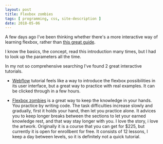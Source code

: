 ```yaml
---
layout: post
title: Flexbox zombies
tags: [ programming, css, site-description ]
date: 2018-05-06
---
```


A few days ago I've been thinking whether there's a more interactive way of learning flexbox, rather than [this great guide](https://css-tricks.com/snippets/css/a-guide-to-flexbox/).
<!--more-->
I know the basics, the concept, read this introduction many times, but I had to look up the parameters all the time.

In my not so comprehensive searching I've found 2 great interactive tutorials.

* [Webflow](https://www.flexboxgame.com/) tutorial feels like a way to introduce the flexbox possibilities in its user interface, but a great way to practice with real examples. It can be clicked through in a few hours.

* [Flexbox zombies](https://mastery.games/p/flexbox-zombies) is a great way to keep the knowledge in your hands. You practice by writing code. The task difficulties increase slowly and gradually, first it holds your hand, then let you practice alone. It advices you to keep longer breaks between the sections to let your earned knowledge rest, and that way stay longer with you. I love the story, i love the artwork. Originally it is a course that you can get for $225, but currently it is open for enrollbent for free. It consists of 12 lessons, I keep a day between levels, so it is definitely not a quick tutorial.
